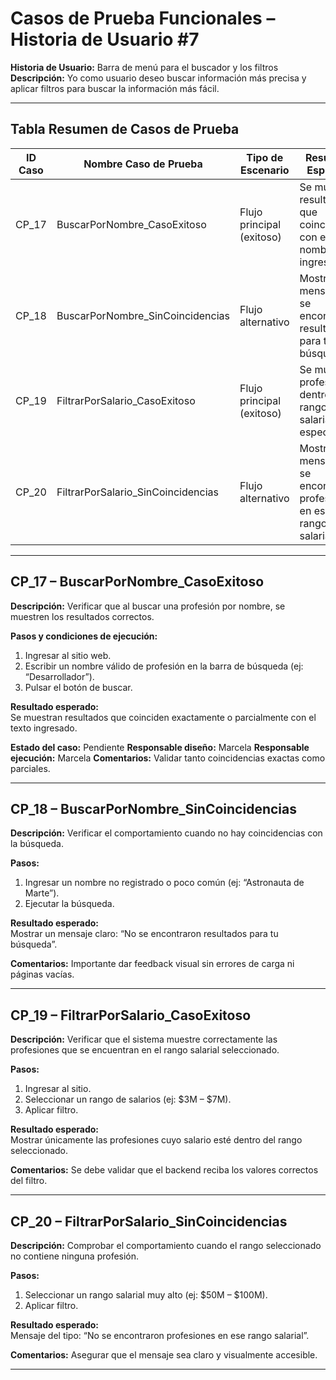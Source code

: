 # Casos de Prueba Funcionales – Historia de Usuario #7  
**Historia de Usuario:** Barra de menú para el buscador y los filtros  
**Descripción:** Yo como usuario deseo buscar información más precisa y aplicar filtros para buscar la información más fácil.

---

## Tabla Resumen de Casos de Prueba

| ID Caso | Nombre Caso de Prueba              | Tipo de Escenario        | Resultado Esperado                                                                 | Estado    |
|---------|-------------------------------------|---------------------------|-------------------------------------------------------------------------------------|-----------|
| CP_17   | BuscarPorNombre_CasoExitoso           | Flujo principal (exitoso)   | Se muestran resultados que coinciden con el nombre ingresado                       | Pendiente |
| CP_18   | BuscarPorNombre_SinCoincidencias    | Flujo alternativo         | Mostrar mensaje “No se encontraron resultados para tu búsqueda”                    | Pendiente |
| CP_19   | FiltrarPorSalario_CasoExitoso         | Flujo principal (exitoso)   | Se muestran profesiones dentro del rango salarial especificado                     | Pendiente |
| CP_20   | FiltrarPorSalario_SinCoincidencias  | Flujo alternativo         | Mostrar mensaje “No se encontraron profesiones en ese rango salarial”              | Pendiente |

---

## CP_17 – BuscarPorNombre_CasoExitoso

**Descripción:** Verificar que al buscar una profesión por nombre, se muestren los resultados correctos.

**Pasos y condiciones de ejecución:**
1. Ingresar al sitio web.
2. Escribir un nombre válido de profesión en la barra de búsqueda (ej: “Desarrollador”).
3. Pulsar el botón de buscar.

**Resultado esperado:**  
Se muestran resultados que coinciden exactamente o parcialmente con el texto ingresado.

**Estado del caso:** Pendiente
**Responsable diseño:** Marcela 
**Responsable ejecución:** Marcela
**Comentarios:** Validar tanto coincidencias exactas como parciales.

---

## CP_18 – BuscarPorNombre_SinCoincidencias

**Descripción:** Verificar el comportamiento cuando no hay coincidencias con la búsqueda.

**Pasos:**
1. Ingresar un nombre no registrado o poco común (ej: “Astronauta de Marte”).
2. Ejecutar la búsqueda.

**Resultado esperado:**  
Mostrar un mensaje claro: “No se encontraron resultados para tu búsqueda”.

**Comentarios:** Importante dar feedback visual sin errores de carga ni páginas vacías.

---

## CP_19 – FiltrarPorSalario_CasoExitoso

**Descripción:** Verificar que el sistema muestre correctamente las profesiones que se encuentran en el rango salarial seleccionado.

**Pasos:**
1. Ingresar al sitio.
2. Seleccionar un rango de salarios (ej: $3M – $7M).
3. Aplicar filtro.

**Resultado esperado:**  
Mostrar únicamente las profesiones cuyo salario esté dentro del rango seleccionado.

**Comentarios:** Se debe validar que el backend reciba los valores correctos del filtro.

---

## CP_20 – FiltrarPorSalario_SinCoincidencias

**Descripción:** Comprobar el comportamiento cuando el rango seleccionado no contiene ninguna profesión.

**Pasos:**
1. Seleccionar un rango salarial muy alto (ej: $50M – $100M).
2. Aplicar filtro.

**Resultado esperado:**  
Mensaje del tipo: “No se encontraron profesiones en ese rango salarial”.

**Comentarios:** Asegurar que el mensaje sea claro y visualmente accesible.

---